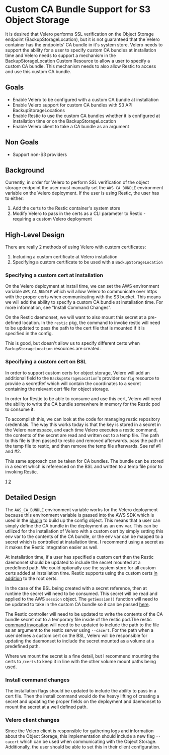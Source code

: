 # Custom CA Bundle Support for S3 Object Storage

It is desired that Velero performs SSL verification on the Object Storage
endpoint (BackupStorageLocation), but it is not guaranteed that the Velero
container has the endpoints' CA bundle in it's system store. Velero needs to
support the ability for a user to specify custom CA bundles at installation
time and Velero needs to support a mechanism in the BackupStorageLocation
Custom Resource to allow a user to specify a custom CA bundle. This mechanism
needs to also allow Restic to access and use this custom CA bundle.

## Goals

- Enable Velero to be configured with a custom CA bundle at installation
- Enable Velero support for custom CA bundles with S3 API BackupStorageLocations
- Enable Restic to use the custom CA bundles whether it is configured at installation time or on the BackupStorageLocation
- Enable Velero client to take a CA bundle as an argument

## Non Goals

- Support non-S3 providers

## Background

Currently, in order for Velero to perform SSL verification of the object
storage endpoint the user must manually set the `AWS_CA_BUNDLE` environment
variable on the Velero deployment. If the user is using Restic, the user has to
either:
1. Add the certs to the Restic container's system store
1. Modify Velero to pass in the certs as a CLI parameter to Restic - requiring
   a custom Velero deployment

## High-Level Design

There are really 2 methods of using Velero with custom certificates:
1. Including a custom certificate at Velero installation
1. Specifying a custom certificate to be used with a `BackupStorageLocation`

### Specifying a custom cert at installation

On the Velero deployment at install time, we can set the AWS environment variable
`AWS_CA_BUNDLE` which will allow Velero to communicate over https with the
proper certs when communicating with the S3 bucket. This means we will add the
ability to specify a custom CA bundle at installation time. For more
information, see "Install Command Changes".

On the Restic daemonset, we will want to also mount this secret at a pre-defined
location. In the `restic` pkg, the command to invoke restic will need to be
updated to pass the path to the cert file that is mounted if it is specified in
the config.

This is good, but doesn't allow us to specify different certs when
`BackupStorageLocation` resources are created.

### Specifying a custom cert on BSL

In order to support custom certs for object storage, Velero will add an
additional field to the `BackupStorageLocation`'s provider `Config` resource to
provide a secretRef which will contain the coordinates to a secret containing
the relevant cert file for object storage. 

In order for Restic to be able to consume and use this cert, Velero will need
the ability to write the CA bundle somewhere in memory for the Restic pod to
consume it.

To accomplish this, we can look at the code for managing restic repository
credentials. The way this works today is that the key is stored in a secret in
the Velero namespace, and each time Velero executes a restic command, the
contents of the secret are read and written out to a temp file. The path to
this file is then passed to restic and removed afterwards. pass the path of the
temp file to restic, and then remove the temp file afterwards. See ref #1 and #2.

This same approach can be taken for CA bundles. The bundle can be stored in a
secret which is referenced on the BSL and written to a temp file prior to
invoking Restic.

[1](https://github.com/vmware-tanzu/velero/blob/master/pkg/restic/repository_manager.go#L238-L245)
[2](https://github.com/vmware-tanzu/velero/blob/master/pkg/restic/common.go#L168-L203)

## Detailed Design

The `AWS_CA_BUNDLE` environment variable works for the Velero deployment
because this environment variable is passed into the AWS SDK which is used in
the [plugin][1] to build up the config object. This means that a user can
simply define the CA bundle in the deployment as an env var. This can be
utilized for the installation of Velero with a custom cert by simply setting
this env var to the contents of the CA bundle, or the env var can be mapped to
a secret which is controlled at installation time. I recommend using a secret
as it makes the Restic integration easier as well.

At installation time, if a user has specified a custom cert then the Restic
daemonset should be updated to include the secret mounted at a predefined path.
We could optionally use the system store for all custom certs added at
installation time. Restic supports using the custom certs [in addition][3] to
the root certs.

In the case of the BSL being created with a secret reference, then at runtime
the secret will need to be consumed. This secret will be read and applied to
the AWS `session` object. The `getSession()` function will need to be updated
to take in the custom CA bundle so it can be passed [here][4].

The Restic controller will need to be updated to write the contents of the CA
bundle secret out to a temporary file inside of the restic pod.The restic
[command invocation][2] will need to be updated to include the path to the file
as an argument to the restic server using `--cacert`. For the path when a user
defines a custom cert on the BSL, Velero will be responsible for updating the
daemonset to include the secret mounted as a volume at a predefined path.

Where we mount the secret is a fine detail, but I recommend mounting the certs
to `/certs` to keep it in line with the other volume mount paths being used.

### Install command changes

The installation flags should be updated to include the ability to pass in a
cert file. Then the install command would do the heavy lifting of creating a
secret and updating the proper fields on the deployment and daemonset to mount
the secret at a well defined path.

### Velero client changes

Since the Velero client is responsible for gathering logs and information about
the Object Storage, this implementation should include a new flag `--cacert`
which can be used when communicating with the Object Storage. Additionally, the
user should be able to set this in their client configuration.

[1]: https://github.com/vmware-tanzu/velero-plugin-for-aws/blob/master/velero-plugin-for-aws/object_store.go#L135
[2]: https://github.com/vmware-tanzu/velero/blob/master/pkg/restic/command.go#L47
[3]: https://github.com/restic/restic/blob/master/internal/backend/http_transport.go#L81
[4]: https://github.com/vmware-tanzu/velero-plugin-for-aws/blob/master/velero-plugin-for-aws/object_store.go#L154
